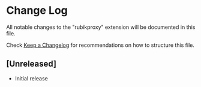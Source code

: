 # Change Log

All notable changes to the "rubikproxy" extension will be documented in this file.

Check [Keep a Changelog](http://keepachangelog.com/) for recommendations on how to structure this file.

## [Unreleased]

- Initial release